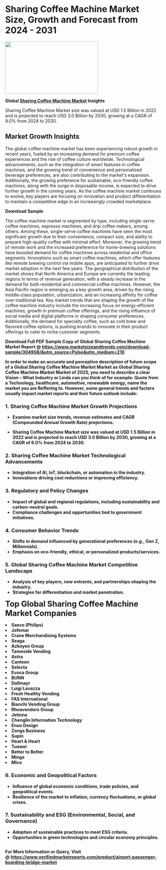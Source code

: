 <H1>Sharing Coffee Machine Market Size, Growth and Forecast from 2024 - 2031</H1><img class="aligncenter size-medium wp-image-584254" src="https://thirdeyenews.in/wp-content/uploads/2024/09/Global-Market-Research-300x168.jpeg" alt="" width="300" height="168" /><p><strong>Global&nbsp;<a href="https://www.marketsizeandtrends.com/download-sample/304908/&amp;utm_source=Pulse&amp;utm_medium=210">Sharing Coffee Machine Market</a> Insights</strong></p><p>Sharing Coffee Machine Market size was valued at USD 1.5 Billion in 2022 and is projected to reach USD 3.0 Billion by 2030, growing at a CAGR of 9.0% from 2024 to 2030.</p><p><h2>Market Growth Insights</h2> <p>The global coffee machine market has been experiencing robust growth in recent years, fueled by an increasing demand for premium coffee experiences and the rise of coffee culture worldwide. Technological advancements, such as the integration of smart features in coffee machines, and the growing trend of convenience and personalized beverage preferences, are also contributing to the market's expansion. Additionally, the growing preference for sustainable, eco-friendly coffee machines, along with the surge in disposable income, is expected to drive further growth in the coming years. As the coffee machine market continues to evolve, key players are focusing on innovation and product differentiation to maintain a competitive edge in an increasingly crowded marketplace.</p> <p><strong>Download Sample</strong></p> <p>The coffee machine market is segmented by type, including single-serve coffee machines, espresso machines, and drip coffee makers, among others. Among these, single-serve coffee machines have seen the most significant growth due to their convenience, compact size, and ability to prepare high-quality coffee with minimal effort. Moreover, the growing trend of remote work and the increased preference for home-brewing solutions have boosted demand for coffee machines across residential and office segments. Innovations such as smart coffee machines, which offer features like remote brewing control via mobile apps, are anticipated to further drive market adoption in the next few years. The geographical distribution of the market shows that North America and Europe are currently the leading regions in terms of revenue generation, with a steady increase in the demand for both residential and commercial coffee machines. However, the Asia Pacific region is emerging as a key growth area, driven by the rising middle-class population, urbanization, and an increasing affinity for coffee over traditional tea. Key market trends that are shaping the growth of the coffee machine industry include the increasing focus on energy-efficient machines, growth in premium coffee offerings, and the rising influence of social media and digital platforms in shaping consumer preferences. Additionally, the demand for specialty coffee, such as cold brew and flavored coffee options, is pushing brands to innovate in their product offerings to cater to niche customer segments. <p><strong></p><p><span class=""><strong>Download Full PDF Sample Copy of Global Sharing Coffee Machine Market Report</strong> @ <a href="https://www.marketsizeandtrends.com/download-sample/304908/&amp;utm_source=Pulse&amp;utm_medium=210" target="_blank">https://www.marketsizeandtrends.com/download-sample/304908/&amp;utm_source=Pulse&amp;utm_medium=210</a></span></p><p>In order to make an accurate and perceptive description of future scope of a Global&nbsp;Sharing Coffee Machine Market Market as Global&nbsp;Sharing Coffee Machine Market Market of 2025, you need to describe a clear Vision &ndash; What Industry or Linda can you think of for example: Quote from a Technology, healthcare, automotive, renewable energy, name the market you are Reffering to. However, some general trends and factors usually impact market reports and their future outlook include:</p><h3>1.&nbsp;<strong>Sharing Coffee Machine Market Growth Projections</strong></h3><ul><li>Examine market size trends, revenue estimates and CAGR (Compounded Annual Growth Rate) projections.</li><li><p>Sharing Coffee Machine Market size was valued at USD 1.5 Billion in 2022 and is projected to reach USD 3.0 Billion by 2030, growing at a CAGR of 9.0% from 2024 to 2030.</p></li></ul><h3>2.&nbsp;<strong>Sharing Coffee Machine Market Technological Advancements</strong></h3><ul><li>Integration of AI, IoT, blockchain, or automation in the industry.</li><li>Innovations driving cost reductions or improving efficiency.</li></ul><h3>3.&nbsp;<strong>Regulatory and Policy Changes</strong></h3><ul><li>Impact of global and regional regulations, including sustainability and carbon-neutral goals.</li><li>Compliance challenges and opportunities tied to government initiatives.</li></ul><h3>4.&nbsp;<strong>Consumer Behavior Trends</strong></h3><ul><li>Shifts in demand influenced by generational preferences (e.g., Gen Z, Millennials).</li><li>Emphasis on eco-friendly, ethical, or personalized products/services.</li></ul><h3>5.&nbsp;<strong>Global Sharing Coffee Machine Market Competitive Landscape</strong></h3><ul><li>Analysis of key players, new entrants, and partnerships shaping the industry.</li><li>Strategies for differentiation and market penetration.</li></ul><p data-pm-slice="1 1 []"><span style="color: inherit; font-family: inherit; font-size: 25px;">Top Global Sharing Coffee Machine Market Companies</span></p><div class="" data-test-id=""><p><li>Saeco (Philips)</li><li> Jofemar</li><li> Crane Merchandising Systems</li><li> Seaga</li><li> Azkoyen Group</li><li> Tameside Vending</li><li> Astra</li><li> Canteen</li><li> Selecta</li><li> Evoca Group</li><li> BUNN</li><li> Dallmayr</li><li> Luigi Lavazza</li><li> Fresh Healthy Vending</li><li> FAS International</li><li> Bianchi Vending Group</li><li> Rheavendors Group</li><li> Jetinno</li><li> Chenglin Information Technology</li><li> Enuo Design</li><li> Zongs Business</li><li> Supin</li><li> Heart & Heart</li><li> Tuowei</li><li> Better to Better</li><li> Mings</li><li> Mico</li></p></div><h3>6.&nbsp;<strong>Economic and Geopolitical Factors</strong></h3><ul><li>Influence of global economic conditions, trade policies, and geopolitical events.</li><li>Resilience of the market to inflation, currency fluctuations, or global crises.</li></ul><h3>7.&nbsp;<strong>Sustainability and ESG (Environmental, Social, and Governance)</strong></h3><ul><li>Adoption of sustainable practices to meet ESG criteria.</li><li>Opportunities in green technologies and circular economy principles.</li></ul><h2><strong style="font-size: 14px;">For More Information or Query, Visit @&nbsp;</strong><a style="background-color: #ffffff; font-size: 14px;" href="https://www.marketsizeandtrends.com/report/sharing-coffee-machine-market/" target="_blank">https://www.verifiedmarketreports.com/product/airport-passenger-boarding-bridge-market</a></h2>
